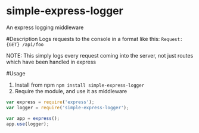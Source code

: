 # simple-express-logger
An express logging middleware

#Description
Logs requests to the console in a format like this: `Request: {GET} /api/foo`

NOTE: This simply logs every request coming into the server, not just routes which have been handled in express

#Usage
1. Install from npm
```npm install simple-express-logger```
2. Require the module, and use it as middleware
```javascript
var express = require('express');
var logger = require('simple-express-logger');

var app = express();
app.use(logger);
```


